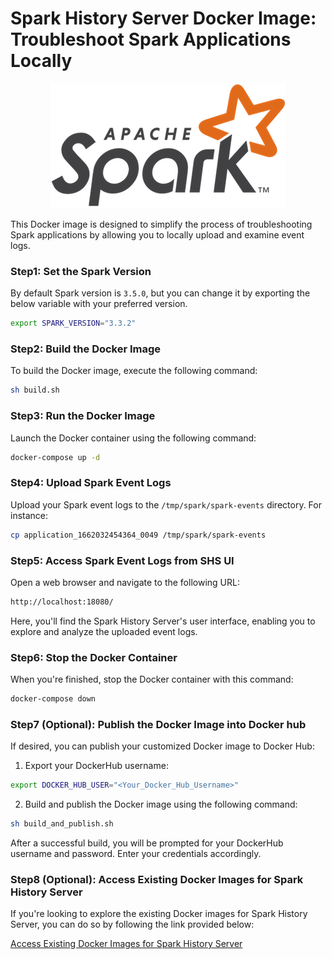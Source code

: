 # Spark History Server Docker Image: Troubleshoot Spark Applications Locally

<p align='center'>
    <img src='https://github.com/rangareddy/ranga-logos/blob/main/frameworks/spark/spark_logo.png?raw=true'>
</p>

This Docker image is designed to simplify the process of troubleshooting Spark applications by allowing you to locally upload and examine event logs.

### Step1: Set the Spark Version

By default Spark version is `3.5.0`, but you can change it by exporting the below variable with your preferred version.

```sh
export SPARK_VERSION="3.3.2"
```

### Step2: Build the Docker Image

To build the Docker image, execute the following command:

```sh
sh build.sh 
```

### Step3: Run the Docker Image

Launch the Docker container using the following command:

```sh
docker-compose up -d
```

### Step4: Upload Spark Event Logs

Upload your Spark event logs to the `/tmp/spark/spark-events` directory. For instance:

```sh
cp application_1662032454364_0049 /tmp/spark/spark-events
```

### Step5: Access Spark Event Logs from SHS UI

Open a web browser and navigate to the following URL:

```sh
http://localhost:18080/
```

Here, you'll find the Spark History Server's user interface, enabling you to explore and analyze the uploaded event logs.

### Step6: Stop the Docker Container

When you're finished, stop the Docker container with this command:

```sh
docker-compose down
```

### Step7 (Optional): Publish the Docker Image into Docker hub

If desired, you can publish your customized Docker image to Docker Hub:

1. Export your DockerHub username:

```sh
export DOCKER_HUB_USER="<Your_Docker_Hub_Username>"
```

2. Build and publish the Docker image using the following command:

```sh
sh build_and_publish.sh
```

After a successful build, you will be prompted for your DockerHub username and password. Enter your credentials accordingly.

### Step8 (Optional): Access Existing Docker Images for Spark History Server

If you're looking to explore the existing Docker images for Spark History Server, you can do so by following the link provided below:

[Access Existing Docker Images for Spark History Server](https://hub.docker.com/repository/docker/rangareddy1988/spark-history-server)

